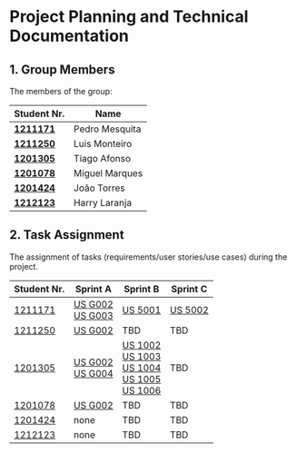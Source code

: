 # Project Planning and Technical Documentation

## 1. Group Members

The members of the group:

| Student Nr.	                     | Name			        |
|----------------------------------|----------------|
| **[1211171](1211171/readme.md)** | Pedro Mesquita |
| **[1211250](1211250/readme.md)** | Luis Monteiro  |
| **[1201305](1201305/readme.md)** | Tiago Afonso   |
| **[1201078](1201078/readme.md)** | Miguel Marques |
| **[1201424](1201424/readme.md)** | João Torres    |
| **[1212123](1212123/readme.md)** | Harry Laranja  |

## 2. Task Assignment

The assignment of tasks (requirements/user stories/use cases) during the project.

| Student Nr.	                 | Sprint A                                                               | Sprint B                                                                                                                                                              | Sprint C                     |
|------------------------------|------------------------------------------------------------------------|-----------------------------------------------------------------------------------------------------------------------------------------------------------------------|------------------------------|
| [1211171](1211171/readme.md) | [US G002](Sprint1/us_g002/readme.md) <br/>[US G003](us_g003/readme.md) | [US 5001](us_5001/readme.md)                                                                                                                                          | [US 5002](us_5002/readme.md) |
| [1211250](1211250/readme.md) | [US G002](us_g002/readme.md)<br/>                                      | TBD                                                                                                                                                                   | TBD                          |
| [1201305](1201305/README.md) | [US G002](us_g002/readme.md) <br/>[US G004](us_g004/readme.md)         | [US 1002](us_1002/README.md) <br/> [US 1003](us_1003/README.md) <br/>[US 1004](us_1004/README.md) <br/>[US 1005](us_1005/README.md) <br/>[US 1006](us_1005/README.md) | TBD                          |
| [1201078](1201078/readme.md) | [US G002](us_g002/readme.md)                                           | TBD                                                                                                                                                                   | TBD                          |
| [1201424](1201424/readme.md) | none                                                                   | TBD                                                                                                                                                                   | TBD                          |
| [1212123](1212123/readme.md) | none                                                                   | TBD                                                                                                                                                                   | TBD                          |

[comment]: <> ()

[comment]: <> (Markdown Comment)

[comment]: <> (G001 - As Project Manager, I want the team to follow the technical constraints and concerns of the project )

[comment]: <> (G002 - As Project Manager, I want the team to elaborate a Domain Model using DDD.)

[comment]: <> (G003 - As Project Manager, I want the team to use the defined project repository and continuous integration server.)

[comment]: <> (G004 - As Project Manager, I want the team to add to the project the necessary scripts, so that build/executions/deployments/... can be executed effortlessly.)

[comment]: <> (G005 - As Project Manager, I want the team to configure the project structure to facilitate / accelerate the development of upcoming user stories.)

[comment]: <> (G006 - As a Project Managers, I want the system to support and apply authentication and authorization for all its users and functionalities.)

